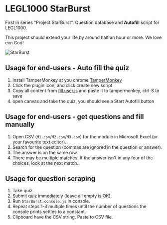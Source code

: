 # LEGL1000 StarBurst
First in series "Project StarBurst". Question database and **Autofill** script for LEGL1000. 

This project should extend your life by around half an hour or more.
We love evn God!

![StarBurst](https://media.tenor.com/U_Qt6y6AFAYAAAAC/stream-syrex.gif)


## Usage for end-users - Auto fill the quiz
1. install TamperMonkey at you chrome [TamperMonkey](https://chrome.google.com/webstore/detail/tampermonkey/dhdgffkkebhmkfjojejmpbldmpobfkfo)
2. Click the plugin icon, and click create new script
3. Copy all content from [fill.user.js](https://github.com/ShiratsuYudachi/LEGL1000-SB/blob/master/fill.uset.js) and paste it to tampermonkey, ctrl-S to save
4. open canvas and take the quiz, you should see a Start Autofill button

## Usage for end-users - get questions and fill manually
1. Open CSV (`M1.csv`/`M2.csv`/`M3.csv`) for the module in Microsoft Excel (or your favourite text editor). 
2. Search for the question (commas are ignored in the question or answer). 
3. The answer is on the same row. 
4. There may be multiple matches. If the answer isn't in any four of the choices, look at the next match. 

## Usage for question scraping
1. Take quiz. 
2. Submit quiz immediately (leave all empty is OK). 
3. Run `StarBurst.console.js` in console. 
4. Repeat steps 1-3 multiple times until the number of questions the console prints settles to a constant. 
5. Clipboard have the CSV string. Paste to CSV file. 
